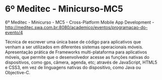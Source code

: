 # 6º Meditec - Minicurso-MC5
6º Meditec - Minicurso - MC5 - Cross-Platform Mobile App Development - http://meditec.swa.com.br:8080/academico/eventos/programacao-do-evento/4

Técnica de escrever uma única base de código para aplicativos que venham a ser utilizados em diferentes sistemas operacionais móveis. Apresentação prática de Frameworks multi-plataforma para aplicativos móveis, que permite que o desenvolvedor acesse as funções nativas do dispositivos, como gps, câmera, agenda, etc; através de JavaScript, HTML5 e CSS3, em vez de linguagens nativas do dispositivo, como Java ou Objective-C. 

